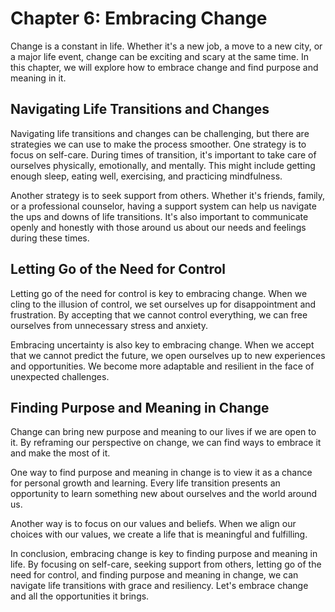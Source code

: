 Chapter 6: Embracing Change
===========================

Change is a constant in life. Whether it's a new job, a move to a new city, or a major life event, change can be exciting and scary at the same time. In this chapter, we will explore how to embrace change and find purpose and meaning in it.

Navigating Life Transitions and Changes
---------------------------------------

Navigating life transitions and changes can be challenging, but there are strategies we can use to make the process smoother. One strategy is to focus on self-care. During times of transition, it's important to take care of ourselves physically, emotionally, and mentally. This might include getting enough sleep, eating well, exercising, and practicing mindfulness.

Another strategy is to seek support from others. Whether it's friends, family, or a professional counselor, having a support system can help us navigate the ups and downs of life transitions. It's also important to communicate openly and honestly with those around us about our needs and feelings during these times.

Letting Go of the Need for Control
----------------------------------

Letting go of the need for control is key to embracing change. When we cling to the illusion of control, we set ourselves up for disappointment and frustration. By accepting that we cannot control everything, we can free ourselves from unnecessary stress and anxiety.

Embracing uncertainty is also key to embracing change. When we accept that we cannot predict the future, we open ourselves up to new experiences and opportunities. We become more adaptable and resilient in the face of unexpected challenges.

Finding Purpose and Meaning in Change
-------------------------------------

Change can bring new purpose and meaning to our lives if we are open to it. By reframing our perspective on change, we can find ways to embrace it and make the most of it.

One way to find purpose and meaning in change is to view it as a chance for personal growth and learning. Every life transition presents an opportunity to learn something new about ourselves and the world around us.

Another way is to focus on our values and beliefs. When we align our choices with our values, we create a life that is meaningful and fulfilling.

In conclusion, embracing change is key to finding purpose and meaning in life. By focusing on self-care, seeking support from others, letting go of the need for control, and finding purpose and meaning in change, we can navigate life transitions with grace and resiliency. Let's embrace change and all the opportunities it brings.
